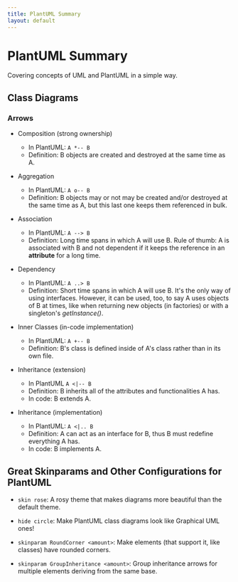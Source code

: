 ```yaml
---
title: PlantUML Summary
layout: default
---
```


# PlantUML Summary

Covering concepts of UML and PlantUML in a simple way.

## Class Diagrams

### Arrows

- Composition (strong ownership)
    - In PlantUML: `A *-- B`
    - Definition: B objects are created and destroyed at the same time as A.

- Aggregation
    - In PlantUML: `A o-- B`
    - Definition: B objects may or not may be created and/or destroyed at the same time as A, but this last one keeps
      them referenced in bulk.

- Association
    - In PlantUML: `A --> B`
    - Definition: Long time spans in which A will use B. Rule of thumb: A is associated with B and not dependent if it
      keeps the reference in an __attribute__ for a long time.

- Dependency
    - In PlantUML: `A ..> B`
    - Definition: Short time spans in which A will use B. It's the only way of using interfaces. However, it can be
      used, too, to say A uses objects of B at times, like when returning new objects (in factories) or with a
      singleton's _getInstance()_.

- Inner Classes (in-code implementation)
    - In PlantUML: `A +-- B`
    - Definition: B's class is defined inside of A's class rather than in its own file.

- Inheritance (extension)
    - In PlantUML `A <|-- B`
    - Definition: B inherits all of the attributes and functionalities A has.
    - In code: B extends A.

- Inheritance (implementation)
    - In PlantUML: `A <|.. B`
    - Definition: A can act as an interface for B, thus B must redefine everything A has.
    - In code: B implements A.

## Great Skinparams and Other Configurations for PlantUML

- `skin rose`: A rosy theme that makes diagrams more beautiful than the default theme.

- `hide circle`: Make PlantUML class diagrams look like Graphical UML ones!

- `skinparam RoundCorner <amount>`: Make elements (that support it, like classes) have rounded corners.

- `skinparam GroupInheritance <amount>`: Group inheritance arrows for multiple elements deriving from the same base.
